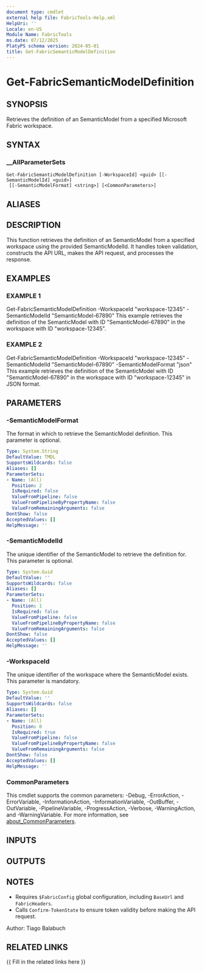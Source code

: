 ```yaml
---
document type: cmdlet
external help file: FabricTools-Help.xml
HelpUri: ''
Locale: en-US
Module Name: FabricTools
ms.date: 07/12/2025
PlatyPS schema version: 2024-05-01
title: Get-FabricSemanticModelDefinition
---
```


# Get-FabricSemanticModelDefinition

## SYNOPSIS

Retrieves the definition of an SemanticModel from a specified Microsoft Fabric workspace.

## SYNTAX

### __AllParameterSets

```
Get-FabricSemanticModelDefinition [-WorkspaceId] <guid> [[-SemanticModelId] <guid>]
 [[-SemanticModelFormat] <string>] [<CommonParameters>]
```

## ALIASES

## DESCRIPTION

This function retrieves the definition of an SemanticModel from a specified workspace using the provided SemanticModelId.
It handles token validation, constructs the API URL, makes the API request, and processes the response.

## EXAMPLES

### EXAMPLE 1

Get-FabricSemanticModelDefinition -WorkspaceId "workspace-12345" -SemanticModelId "SemanticModel-67890"
This example retrieves the definition of the SemanticModel with ID "SemanticModel-67890" in the workspace with ID "workspace-12345".

### EXAMPLE 2

Get-FabricSemanticModelDefinition -WorkspaceId "workspace-12345" -SemanticModelId "SemanticModel-67890" -SemanticModelFormat "json"
This example retrieves the definition of the SemanticModel with ID "SemanticModel-67890" in the workspace with ID "workspace-12345" in JSON format.

## PARAMETERS

### -SemanticModelFormat

The format in which to retrieve the SemanticModel definition.
This parameter is optional.

```yaml
Type: System.String
DefaultValue: TMDL
SupportsWildcards: false
Aliases: []
ParameterSets:
- Name: (All)
  Position: 2
  IsRequired: false
  ValueFromPipeline: false
  ValueFromPipelineByPropertyName: false
  ValueFromRemainingArguments: false
DontShow: false
AcceptedValues: []
HelpMessage: ''
```

### -SemanticModelId

The unique identifier of the SemanticModel to retrieve the definition for.
This parameter is optional.

```yaml
Type: System.Guid
DefaultValue: ''
SupportsWildcards: false
Aliases: []
ParameterSets:
- Name: (All)
  Position: 1
  IsRequired: false
  ValueFromPipeline: false
  ValueFromPipelineByPropertyName: false
  ValueFromRemainingArguments: false
DontShow: false
AcceptedValues: []
HelpMessage: ''
```

### -WorkspaceId

The unique identifier of the workspace where the SemanticModel exists.
This parameter is mandatory.

```yaml
Type: System.Guid
DefaultValue: ''
SupportsWildcards: false
Aliases: []
ParameterSets:
- Name: (All)
  Position: 0
  IsRequired: true
  ValueFromPipeline: false
  ValueFromPipelineByPropertyName: false
  ValueFromRemainingArguments: false
DontShow: false
AcceptedValues: []
HelpMessage: ''
```

### CommonParameters

This cmdlet supports the common parameters: -Debug, -ErrorAction, -ErrorVariable,
-InformationAction, -InformationVariable, -OutBuffer, -OutVariable, -PipelineVariable,
-ProgressAction, -Verbose, -WarningAction, and -WarningVariable. For more information, see
[about_CommonParameters](https://go.microsoft.com/fwlink/?LinkID=113216).

## INPUTS

## OUTPUTS

## NOTES

- Requires `$FabricConfig` global configuration, including `BaseUrl` and `FabricHeaders`.
- Calls `Confirm-TokenState` to ensure token validity before making the API request.

Author: Tiago Balabuch

## RELATED LINKS

{{ Fill in the related links here }}

